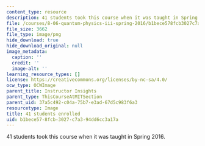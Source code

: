 ```yaml
---
content_type: resource
description: 41 students took this course when it was taught in Spring 2016.
file: /courses/8-06-quantum-physics-iii-spring-2016/b1bece578fcb3027c7a394dd6cc3a17a_41.png
file_size: 3662
file_type: image/png
hide_download: true
hide_download_original: null
image_metadata:
  caption: ''
  credit: ''
  image-alt: ''
learning_resource_types: []
license: https://creativecommons.org/licenses/by-nc-sa/4.0/
ocw_type: OCWImage
parent_title: Instructor Insights
parent_type: ThisCourseAtMITSection
parent_uid: 37a5c492-c04a-75b7-e3ad-67d5c983f6a3
resourcetype: Image
title: 41 students enrolled
uid: b1bece57-8fcb-3027-c7a3-94dd6cc3a17a
---
```

41 students took this course when it was taught in Spring 2016.